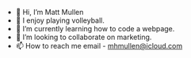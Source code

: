 - 👋 Hi, I’m Matt Mullen
- 👀 I enjoy playing volleyball.
- 🌱 I’m currently learning how to code a webpage.
- 💞️ I’m looking to collaborate on marketing.
- 📫 How to reach me email - mhmullen@icloud.com

<!---
MMullen4/MMullen4 is a ✨ special ✨ repository because its `README.md` (this file) appears on your GitHub profile.
You can click the Preview link to take a look at your changes.
--->
